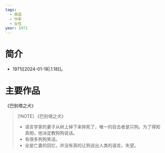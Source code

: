 ```yaml
---
tags:
  - 美国
  - 作家
  - 女性
year: 1971
---
```

# 简介

- 1971[[2024-01-18|.1.18]]。
# 主要作品

《巴别塔之犬》

> [!NOTE]  《巴别塔之犬》
> - 语言学家的妻子从树上掉下来摔死了，唯一的目击者是只狗。为了得知真相，他决定教狗狗说话。
> - 有很多狗狗笑话。
> - 全是亡妻的回忆，并没有真的让狗说出人类的语言。失望。